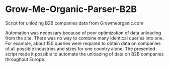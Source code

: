 # Grow-Me-Organic-Parser-B2B
Script for unloding B2B companies data from Growmeorganic.com

Automation was necessary because of poor optimization of data unloading from the site. There was no way to combine many identical queries into one. For example, about 150 queries were required to obtain data on companies of all possible industries and sizes for one country alone. The presented script made it possible to automate the unloading of data on B2B companies throughout Europe.
